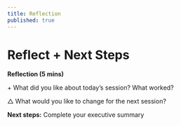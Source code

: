 ```yaml
---
title: Reflection
published: true
---
```

# Reflect + Next Steps 

**Reflection (5 mins)**

\+ What did you like about today’s session? What worked?

△ What would you like to change for the next session?

**Next steps:** Complete your executive summary
